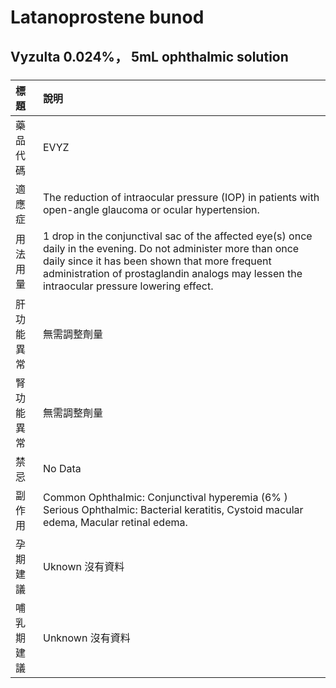 # Latanoprostene bunod

## Vyzulta 0.024%， 5mL ophthalmic solution

##### 

| 標題       | 說明                                                                                                                                                                                                                                                            |
|:-----------|:----------------------------------------------------------------------------------------------------------------------------------------------------------------------------------------------------------------------------------------------------------------|
| 藥品代碼   | EVYZ                                                                                                                                                                                                                                                            |
| 適應症     | The reduction of intraocular pressure (IOP) in patients with open-angle glaucoma or ocular hypertension.                                                                                                                                                        |
| 用法用量   | 1 drop in the conjunctival sac of the affected eye(s) once daily in the evening. Do not administer more than once daily since it has been shown that more frequent administration of prostaglandin analogs may lessen the intraocular pressure lowering effect. |
| 肝功能異常 | 無需調整劑量                                                                                                                                                                                                                                                    |
| 腎功能異常 | 無需調整劑量                                                                                                                                                                                                                                                    |
| 禁忌       | No Data                                                                                                                                                                                                                                                         |
| 副作用     | Common Ophthalmic: Conjunctival hyperemia (6% ) Serious Ophthalmic: Bacterial keratitis, Cystoid macular edema, Macular retinal edema.                                                                                                                          |
| 孕期建議   | Uknown 沒有資料                                                                                                                                                                                                                                                 |
| 哺乳期建議 | Unknown 沒有資料                                                                                                                                                                                                                                                |

